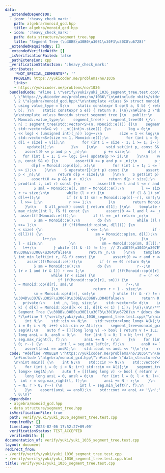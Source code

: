 ```yaml
---
data:
  _extendedDependsOn:
  - icon: ':heavy_check_mark:'
    path: algebra/monoid_gcd.hpp
    title: algebra/monoid_gcd.hpp
  - icon: ':heavy_check_mark:'
    path: data_structure/segment_tree.hpp
    title: "Segment Tree (\u30BB\u30B0\u30E1\u30F3\u30C8\u6728)"
  _extendedRequiredBy: []
  _extendedVerifiedWith: []
  _isVerificationFailed: false
  _pathExtension: cpp
  _verificationStatusIcon: ':heavy_check_mark:'
  attributes:
    '*NOT_SPECIAL_COMMENTS*': ''
    PROBLEM: https://yukicoder.me/problems/no/1036
    links:
    - https://yukicoder.me/problems/no/1036
  bundledCode: "#line 1 \"verify/yuki/yuki_1036_segment_tree.test.cpp\"\n#define PROBLEM\
    \ \"https://yukicoder.me/problems/no/1036\"\n\n#include <bits/stdc++.h>\n\n#line\
    \ 2 \"algebra/monoid_gcd.hpp\"\n\ntemplate <class S> struct monoid_gcd {\n   \
    \ using value_type = S;\n    static constexpr S op(S a, S b) { return std::gcd(a,\
    \ b); }\n    static constexpr S e() { return 0; }\n};\n#line 2 \"data_structure/segment_tree.hpp\"\
    \n\ntemplate <class Monoid> struct segment_tree {\n   public:\n    using S = typename\
    \ Monoid::value_type;\n    segment_tree() : segment_tree(0) {}\n    segment_tree(int\
    \ n) : segment_tree(std::vector<S>(n, Monoid::e())) {}\n    segment_tree(const\
    \ std::vector<S>& v) : _n((int)v.size()) {\n        log = 0;\n        while ((1U\
    \ << log) < (unsigned int)(_n)) log++;\n        size = 1 << log;\n        d =\
    \ std::vector<S>(size << 1, Monoid::e());\n        for (int i = 0; i < _n; i++)\
    \ d[i + size] = v[i];\n        for (int i = size - 1; i >= 1; i--) {\n       \
    \     update(i);\n        }\n    }\n\n    void set(int p, const S& x) {\n    \
    \    assert(0 <= p and p < _n);\n        p += size;\n        d[p] = x;\n     \
    \   for (int i = 1; i <= log; i++) update(p >> i);\n    }\n\n    void chset(int\
    \ p, const S& x) {\n        assert(0 <= p and p < _n);\n        p += size;\n \
    \       d[p] = Monoid::op(d[p], x);\n        for (int i = 1; i <= log; i++) update(p\
    \ >> i);\n    }\n\n    S operator[](int p) const {\n        assert(0 <= p and\
    \ p < _n);\n        return d[p + size];\n    }\n\n    S get(int p) const {\n \
    \       assert(0 <= p && p < _n);\n        return d[p + size];\n    }\n\n    S\
    \ prod(int l, int r) const {\n        assert(0 <= l and l <= r and r <= _n);\n\
    \        S sml = Monoid::e(), smr = Monoid::e();\n        l += size;\n       \
    \ r += size;\n\n        while (l < r) {\n            if (l & 1) sml = Monoid::op(sml,\
    \ d[l++]);\n            if (r & 1) smr = Monoid::op(d[--r], smr);\n          \
    \  l >>= 1;\n            r >>= 1;\n        }\n        return Monoid::op(sml, smr);\n\
    \    }\n\n    S all_prod() const { return d[1]; }\n\n    template <class F> int\
    \ max_right(int l, F& f) const {\n        assert(0 <= l and l <= _n);\n      \
    \  assert(f(Monoid::e()));\n        if (l == _n) return _n;\n        l += size;\n\
    \        S sm = Monoid::e();\n        do {\n            while ((l & 1) == 0) l\
    \ >>= 1;\n            if (!f(Monoid::op(sm, d[l]))) {\n                while (l\
    \ < size) {\n                    l <<= 1;\n                    if (f(Monoid::op(sm,\
    \ d[l]))) {\n                        sm = Monoid::op(sm, d[l]);\n            \
    \            l++;\n                    }\n                }\n                return\
    \ l - size;\n            }\n            sm = Monoid::op(sm, d[l]);\n         \
    \   l++;\n        } while ((l & -l) != l);  // 2\u3079\u304D\u307E\u305F\u306F\
    0\u306E\u3068\u304Dfalse\n        return _n;\n    }\n\n    template <class F>\
    \ int min_left(int r, F& f) const {\n        assert(0 <= r and r <= _n);\n   \
    \     assert(f(Monoid::e()));\n        if (r == 0) return 0;\n        r += size;\n\
    \        S sm = Monoid::e();\n        do {\n            r--;\n            while\
    \ (r > 1 and (r & 1)) r >>= 1;\n            if (!f(Monoid::op(d[r], sm))) {\n\
    \                while (r < size) {\n                    r = (r << 1) | 1;\n \
    \                   if (f(Monoid::op(d[r], sm))) {\n                        sm\
    \ = Monoid::op(d[r], sm);\n                        r--;\n                    }\n\
    \                }\n                return r + 1 - size;\n            }\n    \
    \        sm = Monoid::op(d[r], sm);\n        } while ((r & -r) != r);  // 2\u3079\
    \u304D\u307E\u305F\u306F0\u306E\u3068\u304Dfalse\n        return 0;\n    }\n\n\
    \   private:\n    int _n, log, size;\n    std::vector<S> d;\n    inline void update(int\
    \ k) { d[k] = Monoid::op(d[k << 1], d[(k << 1) | 1]); }\n};\n\n/**\n * @brief\
    \ Segment Tree (\u30BB\u30B0\u30E1\u30F3\u30C8\u6728)\n * @docs docs/data_structure/segment_tree.md\n\
    \ */\n#line 7 \"verify/yuki/yuki_1036_segment_tree.test.cpp\"\n\nint main() {\n\
    \    int N;\n    std::cin >> N;\n    std::vector<long long> A(N);\n    for (int\
    \ i = 0; i < N; i++) std::cin >> A[i];\n    segment_tree<monoid_gcd<long long>>\
    \ seg(A);\n    auto f = [](long long v) -> bool { return v != 1LL; };\n    long\
    \ long ansL = 0, ansR = 0;\n    for (int l = 0; l < N; l++) {\n        int r =\
    \ seg.max_right(l, f);\n        ansL += N - r;\n    }\n    for (int r = N; r >\
    \ 0; r--) {\n        int l = seg.min_left(r, f);\n        ansR += l;\n    }\n\
    \    assert(ansL == ansR);\n    std::cout << ansL << '\\n';\n    return 0;\n}\n"
  code: "#define PROBLEM \"https://yukicoder.me/problems/no/1036\"\n\n#include <bits/stdc++.h>\n\
    \n#include \"algebra/monoid_gcd.hpp\"\n#include \"data_structure/segment_tree.hpp\"\
    \n\nint main() {\n    int N;\n    std::cin >> N;\n    std::vector<long long> A(N);\n\
    \    for (int i = 0; i < N; i++) std::cin >> A[i];\n    segment_tree<monoid_gcd<long\
    \ long>> seg(A);\n    auto f = [](long long v) -> bool { return v != 1LL; };\n\
    \    long long ansL = 0, ansR = 0;\n    for (int l = 0; l < N; l++) {\n      \
    \  int r = seg.max_right(l, f);\n        ansL += N - r;\n    }\n    for (int r\
    \ = N; r > 0; r--) {\n        int l = seg.min_left(r, f);\n        ansR += l;\n\
    \    }\n    assert(ansL == ansR);\n    std::cout << ansL << '\\n';\n    return\
    \ 0;\n}"
  dependsOn:
  - algebra/monoid_gcd.hpp
  - data_structure/segment_tree.hpp
  isVerificationFile: true
  path: verify/yuki/yuki_1036_segment_tree.test.cpp
  requiredBy: []
  timestamp: '2023-02-06 17:52:27+09:00'
  verificationStatus: TEST_ACCEPTED
  verifiedWith: []
documentation_of: verify/yuki/yuki_1036_segment_tree.test.cpp
layout: document
redirect_from:
- /verify/verify/yuki/yuki_1036_segment_tree.test.cpp
- /verify/verify/yuki/yuki_1036_segment_tree.test.cpp.html
title: verify/yuki/yuki_1036_segment_tree.test.cpp
---
```

